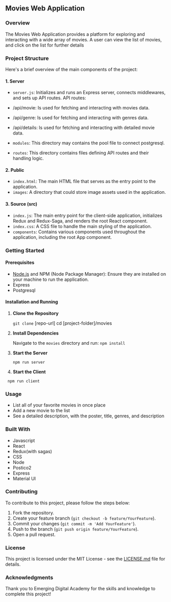 ## Movies Web Application

### Overview

The Movies Web Application provides a platform for exploring and interacting with a wide array of movies. A user can view the list of movies, and click on the list for further details

### Project Structure

Here's a brief overview of the main components of the project:

#### 1. Server

- `server.js`: Initializes and runs an Express server, connects middlewares, and sets up API routes.
  API routes:
- /api/movie: Is used for fetching and interacting with movies data.
- /api/genre: Is used for fetching and interacting with genres data.
- /api/details: Is used for fetching and interacting with detailed movie data.

- `modules`: This directory may contains the pool file to connect postgresql.
- `routes`: This directory contains files defining API routes and their handling logic.

#### 2. Public

- `index.html`: The main HTML file that serves as the entry point to the application.
- `images`: A directory that could store image assets used in the application.

#### 3. Source (src)

- `index.js`: The main entry point for the client-side application, initializes Redux and Redux-Saga, and renders the root React component.
- `index.css`: A CSS file to handle the main styling of the application.
- `components`: Contains various components used throughout the application, including the root App component.

### Getting Started

#### Prerequisites

- [Node.js](https://nodejs.org/) and NPM (Node Package Manager): Ensure they are installed on your machine to run the application.
- Express
- Postgresql

#### Installation and Running

1. **Clone the Repository**

   `git clone` [repo-url]
   cd [project-folder]/movies

2. **Install Dependencies**

   Navigate to the `movies` directory and run:
   `npm install`

3. **Start the Server**

   `npm run server`

4. **Start the Client**

` npm run client`

### Usage

- List all of your favorite movies in once place
- Add a new movie to the list
- See a detailed description, with the poster, title, genres, and description

### Built With

- Javascript
- React
- Redux(with sagas)
- CSS
- Node
- Postico2
- Express
- Material UI

### Contributing

To contribute to this project, please follow the steps below:

1. Fork the repository.
2. Create your feature branch (`git checkout -b feature/YourFeature`).
3. Commit your changes (`git commit -m 'Add YourFeature'`).
4. Push to the branch (`git push origin feature/YourFeature`).
5. Open a pull request.

### License

This project is licensed under the MIT License - see the [LICENSE.md](LICENSE.md) file for details.

### Acknowledgments

Thank you to Emerging Digital Academy for the skills and knowledge to complete this project!
